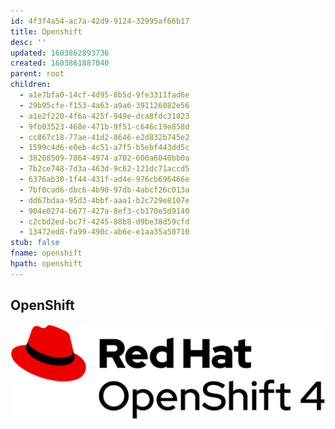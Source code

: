 ```yaml
---
id: 4f3f4a54-ac7a-42d9-9124-32995af66b17
title: Openshift
desc: ''
updated: 1603862893736
created: 1603861887040
parent: root
children:
  - a1e7bfa0-14cf-4d95-8b5d-9fe3311fad6e
  - 29b95cfe-f153-4a63-a9a6-391126082e56
  - a1e2f220-4f6a-425f-949e-dca8fdc31823
  - 9fb03523-468e-471b-9f51-c646c19e858d
  - cc867c18-77ae-41d2-8646-e2d832b745e2
  - 1599c4d6-e0eb-4c51-a7f5-b5ebf443dd5c
  - 38208509-7864-4974-a702-600a6040bb0a
  - 7b2ce748-7d3a-463d-9c62-121dc71accd5
  - 6376ab30-1f44-431f-ad4e-976cb696466e
  - 7bf0cad6-dbc6-4b90-97db-4abcf26c013a
  - dd67bdaa-95d3-4bbf-aaa1-b2c729e8107e
  - 904e0274-b677-427a-8ef3-cb170e5d9140
  - c2cbd2ed-bc7f-4245-88b8-d9be38d59cfd
  - 13472ed8-fa99-490c-ab6e-e1aa35a50710
stub: false
fname: openshift
hpath: openshift
---
```

## OpenShift

![](/assets/images/logo.png)

